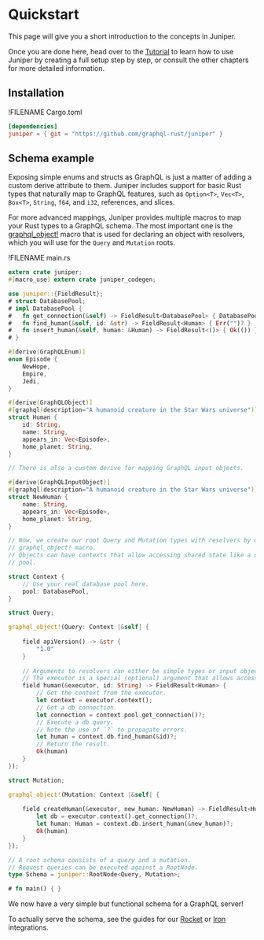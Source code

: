 # Quickstart

This page will give you a short introduction to the concepts in Juniper.

Once you are done here, head over to the [Tutorial][tutorial] to learn how to 
use Juniper by creating a full setup step by step, or consult the other chapters
for more detailed information.


## Installation

!FILENAME Cargo.toml
```toml
[dependencies]
juniper = { git = "https://github.com/graphql-rust/juniper" }
```

## Schema example

Exposing simple enums and structs as GraphQL is just a matter of adding a custom
derive attribute to them. Juniper includes support for basic Rust types that
naturally map to GraphQL features, such as `Option<T>`, `Vec<T>`, `Box<T>`,
`String`, `f64`, and `i32`, references, and slices.

For more advanced mappings, Juniper provides multiple macros to map your Rust
types to a GraphQL schema. The most important one is the 
[graphql_object!][jp_obj_macro] macro that is used for declaring an object with
resolvers, which you will use for the `Query` and `Mutation` roots.

!FILENAME main.rs
```rust
extern crate juniper;
#[macro_use] extern crate juniper_codegen;

use juniper::{FieldResult};
# struct DatabasePool;
# impl DatabasePool {
#   fn get_connection(&self) -> FieldResult<DatabasePool> { DatabasePool }
#   fn find_human(&self, id: &str) -> FieldResult<Human> { Err("")? }
#   fn insert_human(&self, human: &Human) -> FieldResult<()> { Ok(()) }
# }

#[derive(GraphQLEnum)]
enum Episode {
    NewHope,
    Empire,
    Jedi,
}

#[derive(GraphQLObject)]
#[graphql(description="A humanoid creature in the Star Wars universe")]
struct Human {
    id: String,
    name: String,
    appears_in: Vec<Episode>,
    home_planet: String,
}

// There is also a custom derive for mapping GraphQL input objects. 

#[derive(GraphQLInputObject)]
#[graphql(description="A humanoid creature in the Star Wars universe")]
struct NewHuman {
    name: String,
    appears_in: Vec<Episode>,
    home_planet: String,
}

// Now, we create our root Query and Mutation types with resolvers by using the 
// graphql_object! macro.
// Objects can have contexts that allow accessing shared state like a database
// pool.

struct Context {
    // Use your real database pool here.
    pool: DatabasePool,
}

struct Query;

graphql_object!(Query: Context |&self| {
    
    field apiVersion() -> &str {
        "1.0" 
    } 
    
    // Arguments to resolvers can either be simple types or input objects.
    // The executor is a special (optional) argument that allows accessing the context.
    field human(&executor, id: String) -> FieldResult<Human> {
        // Get the context from the executor.
        let context = executor.context();
        // Get a db connection.
        let connection = context.pool.get_connection()?;
        // Execute a db query.
        // Note the use of `?` to propagate errors.
        let human = context.db.find_human(&id)?;
        // Return the result.
        Ok(human)
    }
});

struct Mutation;

graphql_object!(Mutation: Context |&self| {
    
    field createHuman(&executor, new_human: NewHuman) -> FieldResult<Human> {
        let db = executor.context().get_connection()?;
        let human: Human = context.db.insert_human(&new_human)?;
        Ok(human)
    }
});

// A root schema consists of a query and a mutation.
// Request queries can be executed against a RootNode.
type Schema = juniper::RootNode<Query, Mutation>;

# fn main() { }
```

We now have a very simple but functional schema for a GraphQL server!

To actually serve the schema, see the guides for our [Rocket][rocket_guide] or 
[Iron][iron_guide] integrations.

[tutorial]: ./tutorial.html
[jp_obj_macro]: https://docs.rs/juniper/0.9.0/juniper/macro.graphql_object.html
[rocket_guide]: ./servers/rocket.html
[iron_guide]: ./servers/iron.html
